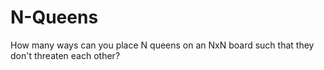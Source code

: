 # N-Queens
How many ways can you place N queens on an NxN board such that they don't threaten each other?
